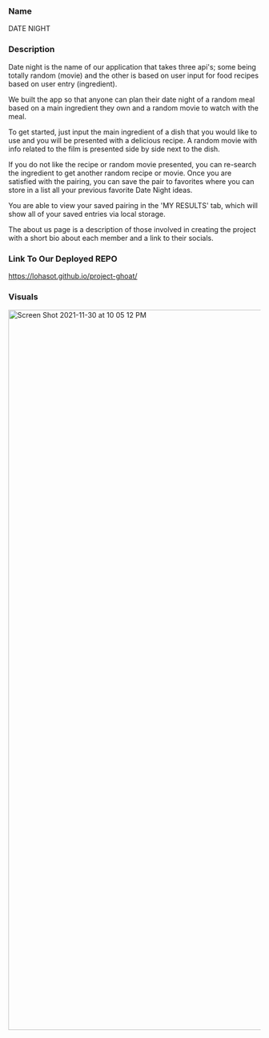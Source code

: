 ### Name

DATE NIGHT

### Description

Date night is the name of our application that takes three api's; some being totally random (movie) and the other is based on user input for food recipes based on user entry (ingredient).

We built the app so that anyone can plan their date night of a random meal based on a main ingredient they own and a random movie to watch with the meal.

To get started, just input the main ingredient of a dish that you would like to use and you will be presented with a delicious recipe. A random movie with info related to the film is presented side by side next to the dish.

If you do not like the recipe or random movie presented, you can re-search the ingredient to get another random recipe or movie. Once you are satisfied with the pairing, you can save the pair to favorites where you can store in a list all your previous favorite Date Night ideas.

You are able to view your saved pairing in the 'MY RESULTS' tab, which will show all of your saved entries via local storage.

The about us page is a description of those involved in creating the project with a short bio about each member and a link to their socials.

### Link To Our Deployed REPO

https://lohasot.github.io/project-ghoat/

### Visuals

<img width="1440" alt="Screen Shot 2021-11-30 at 10 05 12 PM" src="https://user-images.githubusercontent.com/93016157/144180815-ed7b2f82-88bb-4c49-85c9-5bc75bf7c9cf.png">

